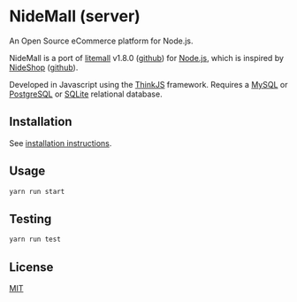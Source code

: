 # NideMall (server)

An Open Source eCommerce platform for Node.js.

NideMall is a port of [litemall](https://gitee.com/linlinjava/litemall) v1.8.0 ([github](https://github.com/linlinjava/litemall)) for [Node.js](https://nodejs.org/), which is inspired by [NideShop](https://gitee.com/tumobi/nideshop) ([github](https://github.com/tumobi/nideshop)).

Developed in Javascript using the [ThinkJS](https://thinkjs.org/) framework.
Requires a [MySQL](https://www.mysql.com/) or [PostgreSQL](https://www.postgresql.org/) or [SQLite](https://sqlite.org/) relational database.

## Installation

See [installation instructions](./INSTALL.md).

## Usage

```bash
yarn run start
```

## Testing

```bash
yarn run test
```

## License

[MIT](./LICENSE)
